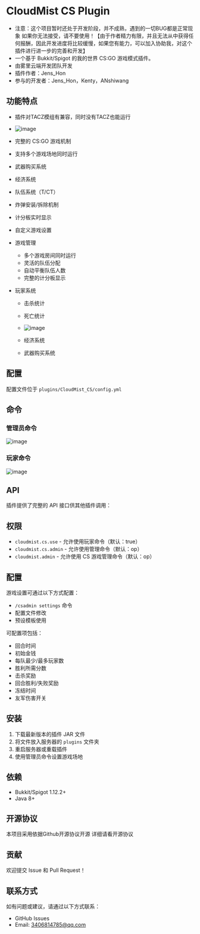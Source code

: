# CloudMist CS Plugin
- 注意：这个项目暂时还处于开发阶段，并不成熟，遇到的一切BUG都是正常现象
如果你无法接受，请不要使用！【由于作者精力有限，并且无法从中获得任何报酬，因此开发进度将比较缓慢，如果您有能力，可以加入协助我，对这个插件进行进一步的完善和开发】
- 一个基于 Bukkit/Spigot 的我的世界 CS:GO 游戏模式插件。
- 由雾里云端开发团队开发
- 插件作者：Jens_Hon
- 参与的开发者：Jens_Hon，Kenty，ANshiwang

## 功能特点
- 插件对TACZ模组有兼容，同时没有TACZ也能运行
- ![image](https://github.com/user-attachments/assets/6037db90-4d4d-4700-bc77-858a86a9b7b3)


- 完整的 CS:GO 游戏机制
- 支持多个游戏场地同时运行
- 武器购买系统
- 经济系统
- 队伍系统（T/CT）
- 炸弹安装/拆除机制
- 计分板实时显示
- 自定义游戏设置

- 游戏管理
  - 多个游戏房间同时运行
  - 灵活的队伍分配
  - 自动平衡队伍人数
  - 完整的计分板显示

- 玩家系统
  - 击杀统计
  - 死亡统计
  - ![image](https://github.com/user-attachments/assets/eb8d8cf4-227a-43ab-b5ab-f96677013fde)

  - 经济系统
  - 武器购买系统

## 配置

配置文件位于 `plugins/CloudMist_CS/config.yml`

## 命令

### 管理员命令
![image](https://github.com/user-attachments/assets/3ab6a414-65f1-4294-9ef6-f02782d1bb02)


### 玩家命令
![image](https://github.com/user-attachments/assets/3594afa2-33a5-4693-8e05-77bc9eff253f)

## API

插件提供了完整的 API 接口供其他插件调用：

## 权限

- `cloudmist.cs.use` - 允许使用玩家命令（默认：true）
- `cloudmist.cs.admin` - 允许使用管理命令（默认：op）
- `cloudmist.admin` - 允许使用 CS 游戏管理命令（默认：op）

## 配置

游戏设置可通过以下方式配置：

- `/csadmin settings` 命令
- 配置文件修改
- 预设模板使用

可配置项包括：
- 回合时间
- 初始金钱
- 每队最少/最多玩家数
- 胜利所需分数
- 击杀奖励
- 回合胜利/失败奖励
- 冻结时间
- 友军伤害开关

## 安装

1. 下载最新版本的插件 JAR 文件
2. 将文件放入服务器的 `plugins` 文件夹
3. 重启服务器或重载插件
4. 使用管理员命令设置游戏场地

## 依赖

- Bukkit/Spigot 1.12.2+
- Java 8+

## 开源协议

本项目采用依据Github开源协议开源
详细请看开源协议

## 贡献

欢迎提交 Issue 和 Pull Request！

## 联系方式

如有问题或建议，请通过以下方式联系：

- GitHub Issues
- Email: 3406814785@qq.com

